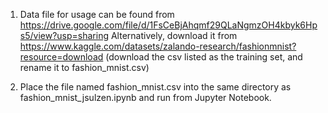 1. Data file for usage can be found from https://drive.google.com/file/d/1FsCeBjAhqmf29QLaNgmzOH4kbyk6Hps5/view?usp=sharing
   Alternatively, download it from https://www.kaggle.com/datasets/zalando-research/fashionmnist?resource=download (download the csv listed as the training set, and rename it to fashion_mnist.csv)

2. Place the file named fashion_mnist.csv into the same directory as fashion_mnist_jsulzen.ipynb and run from Jupyter Notebook.
